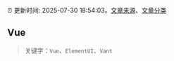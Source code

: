 :alarm_clock: 更新时间: 2025-07-30 18:54:03。[文章来源](/README.md)、[文章分类](/TAGS.md)

## Vue


> 关键字：`Vue`、`ElementUI`、`Vant`



